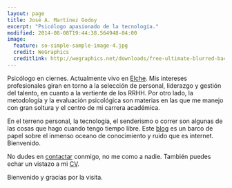 ```yaml
---
layout: page
title: José A. Martínez Godoy
excerpt: "Psicólogo apasionado de la tecnología."
modified: 2014-08-08T19:44:38.564948-04:00
image:
  feature: so-simple-sample-image-4.jpg
  credit: WeGraphics
  creditlink: http://wegraphics.net/downloads/free-ultimate-blurred-background-pack/
---
```


Psicólogo en ciernes. Actualmente vivo en [Elche][elche]. Mis intereses profesionales giran en torno a la selección de personal, liderazgo y gestión del talento, en cuanto a la vertiente de los RRHH. Por otro lado, la metodología y la evaluación psicológica son materias en las que me manejo con gran soltura y el centro de mi carrera académica.

En el terreno personal, la tecnología, el senderismo o correr son algunas de las cosas que hago cuando tengo tiempo libre. Este [blog][blog] es un barco de papel sobre el inmenso oceano de conocimiento y ruido que es internet. Bienvenido.

No dudes en [contactar][mail] conmigo, no me como a nadie. También puedes echar un vistazo a mi [CV][cv].

Bienvenido y gracias por la visita.


[elche]: https://es.wikipedia.org/wiki/Elche
[blog]: http://enoughmind.com
[mail]: mailto:jmartgod@gmail.com
[cv]:  https://www.dropbox.com/s/v58zt1c0r8tiems/CV%20-%20Jos%C3%A9%20Antonio%20Mart%C3%ADnez%20Godoy%20-%20Marzo%202015%28actualizado%29.pdf?dl=0

